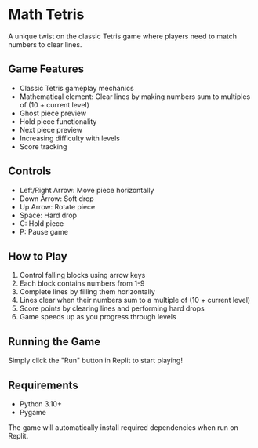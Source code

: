 
# Math Tetris

A unique twist on the classic Tetris game where players need to match numbers to clear lines.

## Game Features

- Classic Tetris gameplay mechanics
- Mathematical element: Clear lines by making numbers sum to multiples of (10 + current level)
- Ghost piece preview
- Hold piece functionality
- Next piece preview
- Increasing difficulty with levels
- Score tracking

## Controls

- Left/Right Arrow: Move piece horizontally
- Down Arrow: Soft drop
- Up Arrow: Rotate piece
- Space: Hard drop
- C: Hold piece
- P: Pause game

## How to Play

1. Control falling blocks using arrow keys
2. Each block contains numbers from 1-9
3. Complete lines by filling them horizontally
4. Lines clear when their numbers sum to a multiple of (10 + current level)
5. Score points by clearing lines and performing hard drops
6. Game speeds up as you progress through levels

## Running the Game

Simply click the "Run" button in Replit to start playing!

## Requirements

- Python 3.10+
- Pygame

The game will automatically install required dependencies when run on Replit.

